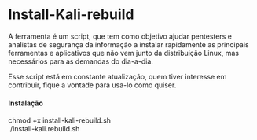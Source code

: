 # Install-Kali-rebuild

A ferramenta é um script, que tem como objetivo ajudar pentesters e analistas de segurança da informação a instalar rapidamente as principais ferramentas e 
aplicativos que não vem junto da distribuição Linux, mas necessários para as demandas do dia-a-dia.

Esse script está em constante atualização, quem tiver interesse em contribuir, fique a vontade para usa-lo como quiser.

#### Instalação
chmod +x install-kali-rebuild.sh<br>
./install-kali.rebuild.sh


